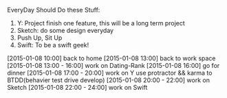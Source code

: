 EveryDay Should Do these Stuff:
1. Y: Project finish one feature, this will be a long term project
2. Sketch: do some design everyday
3. Push Up, Sit Up
4. Swift: To be a swift geek!

[2015-01-08 10:00] back to home
[2015-01-08 13:00] back to work space
[2015-01-08 13:00 - 16:00] work on Dating-Rank
[2015-01-08 16:00] go for dinner
[2015-01-08 17:00 - 20:00] work on Y
  use protractor && karma to BTDD(behavier test drive develop)
[2015-01-08 20:00 - 22:00] work on Sketch
[2015-01-08 22:00 - 24:00] work on Swift
